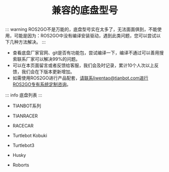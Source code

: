<p style="font-size:30px ; font-weight:bolder; text-align:center">兼容的底盘型号</p>

::: warning
ROS2GO不是万能的，底盘型号实在太多了，无法面面俱到，不能使用，可能是因为：ROS2GO中没有编译安装驱动，遇到此类问题，您可以尝试以下几种方法解决。
:::

- 查看底盘厂家官网、git是否有功能包，尝试编译一下，编译不通过可以善用搜索联系厂家可以解决99%的问题。
- 可以在本页面留言或者反馈给客服，我们会及时记录，累计10个人次以上反馈，我们会在下版本更新增加。
- 如需使用ROS2GO进行产品配套，请联系liwentao@tianbot.com进行ROS2GO专有系统定制咨询。

::: info
底盘列表
:::

- TIANBOT系列

- TIANRACER

- RACECAR

- Turtlebot Kobuki

- Turtlebot3

- Husky

- Roborts